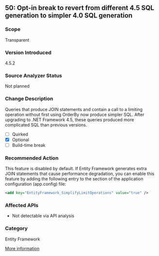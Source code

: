 ## 50: Opt-in break to revert from different 4.5 SQL generation to simpler 4.0 SQL generation

### Scope
Transparent

### Version Introduced
4.5.2

### Source Analyzer Status
Not planned

### Change Description
Queries that produce JOIN statements and contain a call to a limiting operation without first using OrderBy now produce simpler SQL. After upgrading to .NET Framework 4.5, these queries produced more complicated SQL than previous versions. 

- [ ] Quirked
- [x] Optional
- [ ] Build-time break

### Recommended Action
This feature is disabled by default. If Entity Framework generates extra JOIN statements that cause performance degradation, you can enable this feature by adding the following entry to the <appSettings> section of the application configuration (app.config) file:

```xml
<add key="EntityFramework_SimplifyLimitOperations" value="true" /> 
```

### Affected APIs
* Not detectable via API analysis

### Category
Entity Framework

[More information](https://msdn.microsoft.com/en-us/library/dn720772(v=vs.110).aspx)

<!-- MSDN lists this as a 'minor'-scope break, but it is 'transparent' here because it is an opt-in break -->